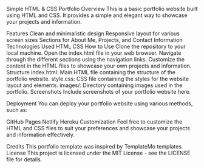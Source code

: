 Simple HTML & CSS Portfolio
Overview
This is a basic portfolio website built using HTML and CSS. It provides a simple and elegant way to showcase your projects and information.

Features
Clean and minimalistic design
Responsive layout for various screen sizes
Sections for About Me, Projects, and Contact Information
Technologies Used
HTML
CSS
How to Use
Clone the repository to your local machine.
Open the index.html file in your web browser.
Navigate through the different sections using the navigation links.
Customize the content in the HTML files to showcase your own projects and information.
Structure
index.html: Main HTML file containing the structure of the portfolio website.
style.css: CSS file containing the styles for the website layout and elements.
images/: Directory containing images used in the portfolio.
Screenshots
Include screenshots of your portfolio website here.

Deployment
You can deploy your portfolio website using various methods, such as:

GitHub Pages
Netlify
Heroku
Customization
Feel free to customize the HTML and CSS files to suit your preferences and showcase your projects and information effectively.

Credits
This portfolio template was inspired by TemplateMo templates.
License
This project is licensed under the MIT License - see the LICENSE file for details.
